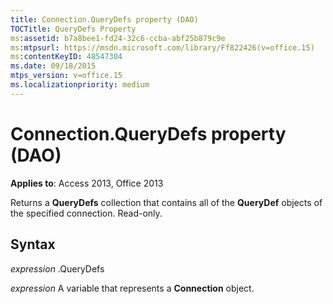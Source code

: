 ```yaml
---
title: Connection.QueryDefs property (DAO)
TOCTitle: QueryDefs Property
ms:assetid: b7a8bee1-fd24-32c6-ccba-abf25b879c9e
ms:mtpsurl: https://msdn.microsoft.com/library/Ff822426(v=office.15)
ms:contentKeyID: 48547304
ms.date: 09/18/2015
mtps_version: v=office.15
ms.localizationpriority: medium
---
```


# Connection.QueryDefs property (DAO)


**Applies to**: Access 2013, Office 2013

Returns a **QueryDefs** collection that contains all of the **QueryDef** objects of the specified connection. Read-only.

## Syntax

*expression* .QueryDefs

*expression* A variable that represents a **Connection** object.

